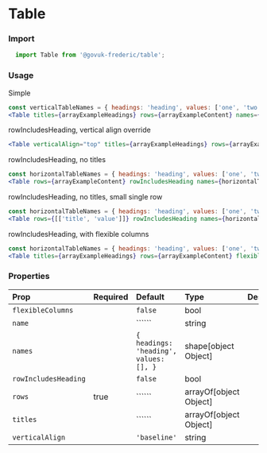 Table
=====

### Import
```js
  import Table from '@govuk-frederic/table';
```
<!-- STORY -->

### Usage

Simple
```jsx
const verticalTableNames = { headings: 'heading', values: ['one', 'two', 'three', 'four'] };
<Table titles={arrayExampleHeadings} rows={arrayExampleContent} names={verticalTableNames} />
```

rowIncludesHeading, vertical align override
```jsx
<Table verticalAlign="top" titles={arrayExampleHeadings} rows={arrayExampleContent} rowIncludesHeading />
```

rowIncludesHeading, no titles
```jsx
const horizontalTableNames = { headings: 'heading', values: ['one', 'two', 'three'] };
<Table rows={arrayExampleContent} rowIncludesHeading names={horizontalTableNames} />
```

rowIncludesHeading, no titles, small single row
```jsx
const horizontalTableNames = { headings: 'heading', values: ['one', 'two', 'three'] };
<Table rows={[['title', 'value']]} rowIncludesHeading names={horizontalTableNames} />
```

rowIncludesHeading, with flexible columns
```jsx
const horizontalTableNames = { headings: 'heading', values: ['one', 'two', 'three'] };
<Table titles={arrayExampleHeadings} rows={arrayExampleContent} flexibleColumns rowIncludesHeading names={horizontalTableNames} />
```

### Properties
Prop | Required | Default | Type | Description
:--- | :------- | :------ | :--- | :----------
 `flexibleColumns` |  | ```false``` | bool | 
 `name` |  | `````` | string | 
 `names` |  | ```{   headings: 'heading',   values: [], }``` | shape[object Object] | 
 `rowIncludesHeading` |  | ```false``` | bool | 
 `rows` | true | `````` | arrayOf[object Object] | 
 `titles` |  | `````` | arrayOf[object Object] | 
 `verticalAlign` |  | ```'baseline'``` | string | 


